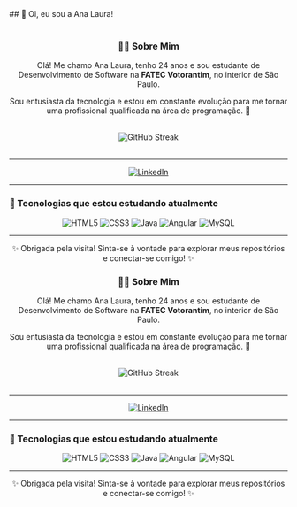 <div>
  ## 👋 Oi, eu sou a Ana Laura!
</div>

<br>

<div align="center">
  <h3>👩‍💻 Sobre Mim</h3>
  <p>Olá! Me chamo Ana Laura, tenho 24 anos e sou estudante de Desenvolvimento de Software na <strong>FATEC Votorantim</strong>, no interior de São Paulo.</p>
  <p>Sou entusiasta da tecnologia e estou em constante evolução para me tornar uma profissional qualificada na área de programação. 🚀</p>
</div>

<br>

<div align="center">
  <img src="https://streak-stats.demolab.com/?user=AnaLauraMartinsS&theme=tokyonight" alt="GitHub Streak" />
</div>

<br>

<hr>

<div align="center">
  <a href="https://www.linkedin.com/in/ana-laura-martins-souto-67a68a206/" target="_blank">
    <img src="https://img.shields.io/badge/-LinkedIn-%230077B5?style=for-the-badge&logo=linkedin&logoColor=white" alt="LinkedIn">
  </a>
</div>

---

### 🌱 Tecnologias que estou estudando atualmente

<div align="center">
  <img alt="HTML5" src="https://img.shields.io/badge/HTML5-E34F26?style=for-the-badge&logo=html5&logoColor=white"/>
  <img alt="CSS3" src="https://img.shields.io/badge/CSS3-239120?style=for-the-badge&logo=css3&logoColor=white"/>
  <img alt="Java" src="https://img.shields.io/badge/Java-ED8B00?style=for-the-badge&logo=openjdk&logoColor=white"/>
  <img alt="Angular" src="https://img.shields.io/badge/Angular-DD0031?style=for-the-badge&logo=angular&logoColor=white"/>
  <img alt="MySQL" src="https://img.shields.io/badge/MySQL-00758F?style=for-the-badge&logo=mysql&logoColor=white"/>
</div>

---

<div align="center">
  ✨ Obrigada pela visita! Sinta-se à vontade para explorar meus repositórios e conectar-se comigo! ✨
</div>

</div>

<div align="center">
  <h3>👩‍💻 Sobre Mim</h3>
  <p>Olá! Me chamo Ana Laura, tenho 24 anos e sou estudante de Desenvolvimento de Software na <strong>FATEC Votorantim</strong>, no interior de São Paulo.</p>
  <p>Sou entusiasta da tecnologia e estou em constante evolução para me tornar uma profissional qualificada na área de programação. 🚀</p>
</div>

<br>

<div align="center">
  <img src="https://streak-stats.demolab.com/?user=AnaLauraMartinsS&theme=tokyonight" alt="GitHub Streak" />
</div>

<br>

<hr>

<div align="center">
  <a href="https://www.linkedin.com/in/ana-laura-martins-souto-67a68a206/" target="_blank">
    <img src="https://img.shields.io/badge/-LinkedIn-%230077B5?style=for-the-badge&logo=linkedin&logoColor=white" alt="LinkedIn">
  </a>
</div>

---

### 🌱 Tecnologias que estou estudando atualmente

<div align="center">
  <img alt="HTML5" src="https://img.shields.io/badge/HTML5-E34F26?style=for-the-badge&logo=html5&logoColor=white"/>
  <img alt="CSS3" src="https://img.shields.io/badge/CSS3-239120?style=for-the-badge&logo=css3&logoColor=white"/>
  <img alt="Java" src="https://img.shields.io/badge/Java-ED8B00?style=for-the-badge&logo=openjdk&logoColor=white"/>
  <img alt="Angular" src="https://img.shields.io/badge/Angular-DD0031?style=for-the-badge&logo=angular&logoColor=white"/>
  <img alt="MySQL" src="https://img.shields.io/badge/MySQL-00758F?style=for-the-badge&logo=mysql&logoColor=white"/>
</div>

---

<div align="center">
  ✨ Obrigada pela visita! Sinta-se à vontade para explorar meus repositórios e conectar-se comigo! ✨
</div>
